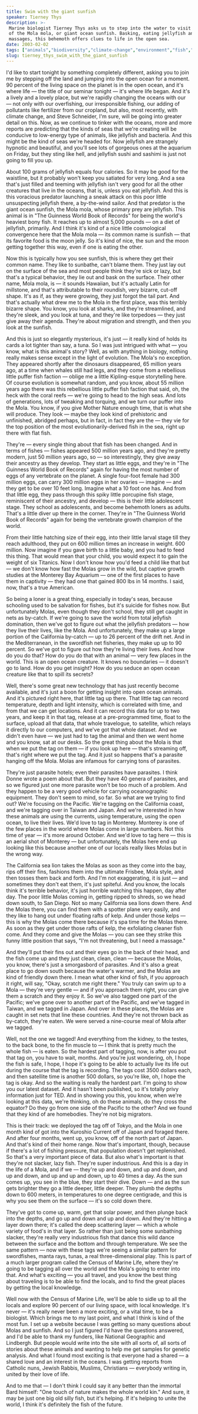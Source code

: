 ```yaml
---
title: Swim with the giant sunfish
speaker: Tierney Thys
description: >-
 Marine biologist Tierney Thys asks us to step into the water to visit the world
 of the Mola mola, or giant ocean sunfish. Basking, eating jellyfish and getting
 massages, this behemoth offers clues to life in the open sea.
date: 2003-02-02
tags: ["animals","biodiversity","climate-change","environment","fish","global-issues","oceans","science","technology","marine-biology"]
slug: tierney_thys_swim_with_the_giant_sunfish
---
```


I'd like to start tonight by something completely different, asking you to join me by
stepping off the land and jumping into the open ocean for a moment. 90 percent of the
living space on the planet is in the open ocean, and it's where life — the title of our
seminar tonight — it's where life began. And it's a lively and a lovely place, but we're
rapidly changing the oceans with our — not only with our overfishing, our irresponsible
fishing, our adding of pollutants like fertilizer from our cropland, but also, most
recently, with climate change, and Steve Schneider, I'm sure, will be going into greater
detail on this. Now, as we continue to tinker with the oceans, more and more reports are
predicting that the kinds of seas that we're creating will be conducive to low-energy type
of animals, like jellyfish and bacteria. And this might be the kind of seas we're headed
for. Now jellyfish are strangely hypnotic and beautiful, and you'll see lots of gorgeous
ones at the aquarium on Friday, but they sting like hell, and jellyfish sushi and sashimi
is just not going to fill you up.

About 100 grams of jellyfish equals four calories. So it may be good for the waistline,
but it probably won't keep you satiated for very long. And a sea that's just filled and
teeming with jellyfish isn't very good for all the other creatures that live in the
oceans, that is, unless you eat jellyfish. And this is this voracious predator launching a
sneak attack on this poor little unsuspecting jellyfish there, a by-the-wind sailor. And
that predator is the giant ocean sunfish, the Mola mola, whose primary prey are
jellyfish. This animal is in "The Guinness World Book of Records" for being the world's
heaviest bony fish. It reaches up to almost 5,000 pounds — on a diet of jellyfish,
primarily. And I think it's kind of a nice little cosmological convergence here that the
Mola mola — its common name is sunfish — that its favorite food is the moon jelly. So it's
kind of nice, the sun and the moon getting together this way, even if one is eating the
other.

Now this is typically how you see sunfish, this is where they get their common name. They
like to sunbathe, can't blame them. They just lay out on the surface of the sea and most
people think they're sick or lazy, but that's a typical behavior, they lie out and bask on
the surface. Their other name, Mola mola, is — it sounds Hawaiian, but it's actually Latin
for millstone, and that's attributable to their roundish, very bizarre, cut-off shape.
It's as if, as they were growing, they just forgot the tail part. And that's actually what
drew me to the Mola in the first place, was this terribly bizarre shape. You know, you
look at sharks, and they're streamlined, and they're sleek, and you look at tuna, and
they're like torpedoes — they just give away their agenda. They're about migration and
strength, and then you look at the sunfish.

And this is just so elegantly mysterious, it's just — it really kind of holds its cards a
lot tighter than say, a tuna. So I was just intrigued with what — you know, what is this
animal's story? Well, as with anything in biology, nothing really makes sense except in
the light of evolution. The Mola's no exception. They appeared shortly after the dinosaurs
disappeared, 65 million years ago, at a time when whales still had legs, and they come
from a rebellious little puffer fish faction — oblige me a little Kipling-esque
storytelling here. Of course evolution is somewhat random, and you know, about 55 million
years ago there was this rebellious little puffer fish faction that said, oh, the heck
with the coral reefs — we're going to head to the high seas. And lots of generations, lots
of tweaking and torquing, and we turn our puffer into the Mola. You know, if you give
Mother Nature enough time, that is what she will produce. They look — maybe they look kind
of prehistoric and unfinished, abridged perhaps, but in fact, in fact they are the — they
vie for the top position of the most evolutionarily-derived fish in the sea, right up
there with flat fish.

They're — every single thing about that fish has been changed. And in terms of fishes —
fishes appeared 500 million years ago, and they're pretty modern, just 50 million years
ago, so — so interestingly, they give away their ancestry as they develop. They start as
little eggs, and they're in "The Guinness World Book of Records" again for having the most
number of eggs of any vertebrate on the planet. A single four-foot female had 300 million
eggs, can carry 300 million eggs in her ovaries — imagine — and they get to be over 10
feet long. Imagine what a 10 foot one has. And from that little egg, they pass through
this spiky little porcupine fish stage, reminiscent of their ancestry, and develop — this
is their little adolescent stage. They school as adolescents, and become behemoth loners
as adults. That's a little diver up there in the corner. They're in "The Guinness World
Book of Records" again for being the vertebrate growth champion of the
world.

From their little hatching size of their egg, into their little larval stage till they
reach adulthood, they put on 600 million times an increase in weight. 600 million. Now
imagine if you gave birth to a little baby, and you had to feed this thing. That would
mean that your child, you would expect it to gain the weight of six Titanics. Now I don't
know how you'd feed a child like that but — we don't know how fast the Molas grow in the
wild, but captive growth studies at the Monterey Bay Aquarium — one of the first places to
have them in captivity — they had one that gained 800 lbs in 14 months. I said, now,
that's a true American.

So being a loner is a great thing, especially in today's seas, because schooling used to
be salvation for fishes, but it's suicide for fishes now. But unfortunately Molas, even
though they don't school, they still get caught in nets as by-catch. If we're going to
save the world from total jellyfish domination, then we've got to figure out what the
jellyfish predators — how they live their lives, like the Mola. And unfortunately, they
make up a large portion of the California by-catch — up to 26 percent of the drift net.
And in the Mediterranean, in the swordfish net fisheries, they make up up to 90 percent.
So we've got to figure out how they're living their lives. And how do you do that? How do
you do that with an animal — very few places in the world. This is an open ocean creature.
It knows no boundaries — it doesn't go to land. How do you get insight? How do you seduce
an open ocean creature like that to spill its secrets?

Well, there's some great new technology that has just recently become available, and it's
just a boon for getting insight into open ocean animals. And it's pictured right here,
that little tag up there. That little tag can record temperature, depth and light
intensity, which is correlated with time, and from that we can get locations. And it can
record this data for up to two years, and keep it in that tag, release at a pre-programmed
time, float to the surface, upload all that data, that whole travelogue, to satellite,
which relays it directly to our computers, and we've got that whole dataset. And we didn't
even have — we just had to tag the animal and then we went home and you know, sat at our
desks. So the great thing about the Mola is that when we put the tag on them — if you look
up here — that's streaming off, that's right where we put the tag. And it just so happens
that's a parasite hanging off the Mola. Molas are infamous for carrying tons of
parasites.

They're just parasite hotels; even their parasites have parasites. I think Donne wrote a
poem about that. But they have 40 genera of parasites, and so we figured just one more
parasite won't be too much of a problem. And they happen to be a very good vehicle for
carrying oceanographic equipment. They don't seem to mind, so far. So what are we trying
to find out? We're focusing on the Pacific. We're tagging on the California coast, and
we're tagging over in Taiwan and Japan. And we're interested in how these animals are
using the currents, using temperature, using the open ocean, to live their lives. We'd
love to tag in Monterey. Monterey is one of the few places in the world where Molas come
in large numbers. Not this time of year — it's more around October. And we'd love to tag
here — this is an aerial shot of Monterey — but unfortunately, the Molas here end up
looking like this because another one of our locals really likes Molas but in the wrong
way.

The California sea lion takes the Molas as soon as they come into the bay, rips off their
fins, fashions them into the ultimate Frisbee, Mola style, and then tosses them back and
forth. And I'm not exaggerating, it is just — and sometimes they don't eat them, it's just
spiteful. And you know, the locals think it's terrible behavior, it's just horrible
watching this happen, day after day. The poor little Molas coming in, getting ripped to
shreds, so we head down south, to San Diego. Not so many California sea lions down there.
And the Molas there, you can find them with a spotter plane very easily, and they like to
hang out under floating rafts of kelp. And under those kelps — this is why the Molas come
there because it's spa time for the Molas there. As soon as they get under those rafts of
kelp, the exfoliating cleaner fish come. And they come and give the Molas — you can see
they strike this funny little position that says, "I'm not threatening, but I need a
massage."

And they'll put their fins out and their eyes go in the back of their head, and the fish
come up and they just clean, clean, clean — because the Molas, you know, there's just a
smorgasbord of parasites. And it's also a great place to go down south because the water's
warmer, and the Molas are kind of friendly down there. I mean what other kind of fish, if
you approach it right, will say, "Okay, scratch me right there." You truly can swim up to
a Mola — they're very gentle — and if you approach them right, you can give them a scratch
and they enjoy it. So we've also tagged one part of the Pacific; we've gone over to
another part of the Pacific, and we've tagged in Taiwan, and we tagged in Japan. And over
in these places, the Molas are caught in set nets that line these countries. And they're
not thrown back as by-catch, they're eaten. We were served a nine-course meal of Mola
after we tagged.

Well, not the one we tagged! And everything from the kidney, to the testes, to the back
bone, to the fin muscle to — I think that ís pretty much the whole fish — is eaten. So the
hardest part of tagging, now, is after you put that tag on, you have to wait, months. And
you're just wondering, oh, I hope the fish is safe, I hope, I hope it's going to be able
to actually live its life out during the course that the tag is recording. The tags cost
3500 dollars each, and then satellite time is another 500 dollars, so you're like, oh, I
hope the tag is okay. And so the waiting is really the hardest part. I'm going to show you
our latest dataset. And it hasn't been published, so it's totally privy information just
for TED. And in showing you this, you know, when we're looking at this data, we're
thinking, oh do these animals, do they cross the equator? Do they go from one side of the
Pacific to the other? And we found that they kind of are homebodies. They're not big
migrators.

This is their track: we deployed the tag off of Tokyo, and the Mola in one month kind of
got into the Kuroshio Current off of Japan and foraged there. And after four months, went
up, you know, off of the north part of Japan. And that's kind of their home range. Now
that's important, though, because if there's a lot of fishing pressure, that population
doesn't get replenished. So that's a very important piece of data. But also what's
important is that they're not slacker, lazy fish. They're super industrious. And this is a
day in the life of a Mola, and if we — they're up and down, and up and down, and up and
down, and up and up and down, up to 40 times a day. As the sun comes up, you see in the
blue, they start their dive. Down — and as the sun gets brighter they go a little deeper,
little deeper. They plumb the depths down to 600 meters, in temperatures to one degree
centigrade, and this is why you see them on the surface — it's so cold down
there.

They've got to come up, warm, get that solar power, and then plunge back into the depths,
and go up and down and up and down. And they're hitting a layer down there; it's called
the deep scattering layer — which a whole variety of food's in that layer. So rather than
just being some sunbathing slacker, they're really very industrious fish that dance this
wild dance between the surface and the bottom and through temperature. We see the same
pattern — now with these tags we're seeing a similar pattern for swordfishes, manta rays,
tunas, a real three-dimensional play. This is part of a much larger program called the
Census of Marine Life, where they're going to be tagging all over the world and the Mola's
going to enter into that. And what's exciting — you all travel, and you know the best
thing about traveling is to be able to find the locals, and to find the great places by
getting the local knowledge.

Well now with the Census of Marine Life, we'll be able to sidle up to all the locals and
explore 90 percent of our living space, with local knowledge. It's never — it's really
never been a more exciting, or a vital time, to be a biologist. Which brings me to my last
point, and what I think is kind of the most fun. I set up a website because I was getting
so many questions about Molas and sunfish. And so I just figured I'd have the questions
answered, and I'd be able to thank my funders, like National Geographic and Lindbergh. But
people would write into the site with all sorts of, all sorts of stories about these
animals and wanting to help me get samples for genetic analysis. And what I found most
exciting is that everyone had a shared — a shared love and an interest in the oceans. I
was getting reports from Catholic nuns, Jewish Rabbis, Muslims, Christians — everybody
writing in, united by their love of life.

And to me that — I don't think I could say it any better than the immortal Bard himself:
"One touch of nature makes the whole world kin." And sure, it may be just one big old
silly fish, but it's helping. If it's helping to unite the world, I think it's definitely
the fish of the future.

<!--
ad_duration=3.33
comment_count=92
event="TED2003"
external_start_time=0
intro_duration=11.82
is_subtitle_required="False"
is_talk_featured="True"
language="en"
language_swap="False"
native_language="en"
number_of_related_talks=6
number_of_speakers=1
number_of_subtitled_videos=22
number_of_tags=10
number_of_talk_download_languages=22
number_of_talk_more_resources=0
number_of_talk_recommendations=0
number_of_talks_take_actions=0
post_ad_duration=0.83
published_timestamp="2007-05-21 15:59:00"
recording_date="2003-02-02"
speaker_description="Marine biologist"
speaker_id=113
speaker_is_published=1
speaker_name="Tierney Thys"
talk_id=126
talk_name="Swim with the giant sunfish"
talks_tags=["animals","biodiversity","climate-change","environment","fish","global-issues","oceans","science","technology","marine-biology"]
url_audio="https://download.ted.com/talks/TierneyThys_2003.mp3?apikey=acme-roadrunner"
url_photo_speaker="https://pe.tedcdn.com/images/ted/9020_254x191.jpg"
url_photo_talk="https://pe.tedcdn.com/images/ted/372_480x360.jpg"
url_webpage="https://www.ted.com/talks/tierney_thys_swim_with_the_giant_sunfish"
video_type_name="TED Stage Talk"
-->